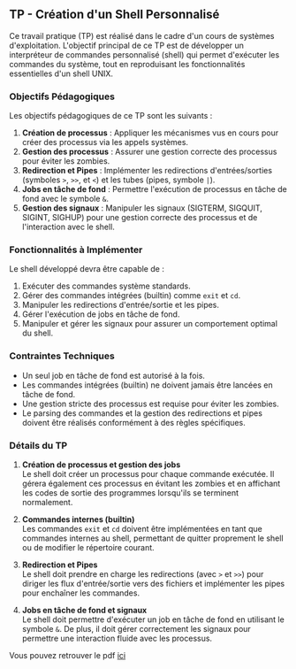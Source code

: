 ## TP - Création d'un Shell Personnalisé

Ce travail pratique (TP) est réalisé dans le cadre d'un cours de systèmes d'exploitation. L'objectif principal de ce TP est de développer un interpréteur de commandes personnalisé (shell) qui permet d'exécuter les commandes du système, tout en reproduisant les fonctionnalités essentielles d'un shell UNIX.

### Objectifs Pédagogiques

Les objectifs pédagogiques de ce TP sont les suivants :
1. **Création de processus** : Appliquer les mécanismes vus en cours pour créer des processus via les appels systèmes.
2. **Gestion des processus** : Assurer une gestion correcte des processus pour éviter les zombies.
3. **Redirection et Pipes** : Implémenter les redirections d'entrées/sorties (symboles `>`, `>>`, et `<`) et les tubes (pipes, symbole `|`).
4. **Jobs en tâche de fond** : Permettre l'exécution de processus en tâche de fond avec le symbole `&`.
5. **Gestion des signaux** : Manipuler les signaux (SIGTERM, SIGQUIT, SIGINT, SIGHUP) pour une gestion correcte des processus et de l'interaction avec le shell.

### Fonctionnalités à Implémenter

Le shell développé devra être capable de :
1. Exécuter des commandes système standards.
2. Gérer des commandes intégrées (builtin) comme `exit` et `cd`.
3. Manipuler les redirections d'entrée/sortie et les pipes.
4. Gérer l'exécution de jobs en tâche de fond.
5. Manipuler et gérer les signaux pour assurer un comportement optimal du shell.

### Contraintes Techniques

- Un seul job en tâche de fond est autorisé à la fois.
- Les commandes intégrées (builtin) ne doivent jamais être lancées en tâche de fond.
- Une gestion stricte des processus est requise pour éviter les zombies.
- Le parsing des commandes et la gestion des redirections et pipes doivent être réalisés conformément à des règles spécifiques.

### Détails du TP

1. **Création de processus et gestion des jobs**  
   Le shell doit créer un processus pour chaque commande exécutée. Il gérera également ces processus en évitant les zombies et en affichant les codes de sortie des programmes lorsqu'ils se terminent normalement.

2. **Commandes internes (builtin)**  
   Les commandes `exit` et `cd` doivent être implémentées en tant que commandes internes au shell, permettant de quitter proprement le shell ou de modifier le répertoire courant.

3. **Redirection et Pipes**  
   Le shell doit prendre en charge les redirections (avec `>` et `>>`) pour diriger les flux d'entrée/sortie vers des fichiers et implémenter les pipes pour enchaîner les commandes.

4. **Jobs en tâche de fond et signaux**  
   Le shell doit permettre d'exécuter un job en tâche de fond en utilisant le symbole `&`. De plus, il doit gérer correctement les signaux pour permettre une interaction fluide avec les processus.

Vous pouvez retrouver le pdf [ici](/TP_shell.pdf)

